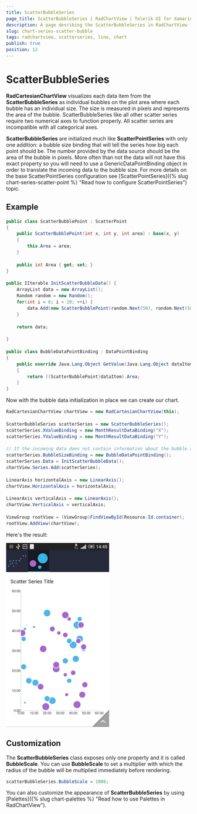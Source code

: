 ```yaml
---
title: ScatterBubbleSeries
page_title: ScatterBubbleSeries | RadChartView | Telerik UI for Xamarin.Android Documentation
description: A page desribing the ScatterBubbleSeries in RadChartView for Android. This article explains the most important things you need to know before using ScatterBubbleSeries.
slug: chart-series-scatter-bubble
tags: radchartview, scatterseries, line, chart
publish: true
position: 12
---
```


# ScatterBubbleSeries

**RadCartesianChartView** visualizes each data item from the **ScatterBubbleSeries** as individual bubbles on the plot area where each bubble has an individual size. The size is measured in pixels and represents the area of the bubble. ScatterBubbleSeries like all other scatter series require two numerical axes to function properly. All scatter series are incompatible with all categorical axes.

**ScatterBubbleSeries** are initialized much like **ScatterPointSeries** with only one addition: a bubble size binding that will tell the series how big each point should be. The number provided by the data source should be the area of the bubble in pixels. More often than not the data will not have this exact property so you will need to use a GenericDataPointBinding object in order to translate the incoming data to the bubble size.
For more details on the base ScatterPointSeries configuration see [ScatterPointSeries]({% slug chart-series-scatter-point %} "Read how to configure ScatterPointSeries") topic.

## Example

```C#
public class ScatterBubblePoint : ScatterPoint
{
	public ScatterBubblePoint(int x, int y, int area) : base(x, y)
	{	
		this.Area = area;
	}
	
	public int Area { get; set; }
}

public IIterable InitScatterBubbleData() {
	ArrayList data = new ArrayList();
	Random random = new Random();
	for(int i = 0; i < 20; ++i) {
		data.Add(new ScatterBubblePoint(random.Next(50), random.Next(50), random.Next(5000)));
	}
	
	return data;
	
}

public class BubbleDataPointBinding : DataPointBinding
{
	public override Java.Lang.Object GetValue(Java.Lang.Object dataItem)
	{
		return ((ScatterBubblePoint)dataItem).Area;
	}
}
```

Now with the bubble data initialization in place we can create our chart.

```C#
RadCartesianChartView chartView = new RadCartesianChartView(this);

ScatterBubbleSeries scatterSeries = new ScatterBubbleSeries();
scatterSeries.XValueBinding = new MonthResultDataBinding("X");
scatterSeries.YValueBinding = new MonthResultDataBinding("Y");

// If the incoming data does not contain information about the bubble area, the lambda expression is a good place to calculate it.
scatterSeries.BubbleSizeBinding = new BubbleDataPointBinding();
scatterSeries.Data = InitScatterBubbleData();
chartView.Series.Add(scatterSeries);

LinearAxis horizontalAxis = new LinearAxis();
chartView.HorizontalAxis = horizontalAxis;

LinearAxis verticalAxis = new LinearAxis();
chartView.VerticalAxis = verticalAxis;

ViewGroup rootView = (ViewGroup)FindViewById(Resource.Id.container);
rootView.AddView(chartView);
```

Here's the result:

![TelerikUI-Chart-Series-Scatter-Bubble](images/chart-series-scatter-bubble.png "Demo of Cartesian chart with ScatterBubbleSeries.")

## Customization

The **ScatterBubbleSeries** class exposes only one property and it is called **BubbleScale**. You can use **BubbleScale** to set a multiplier with which the radius of the bubble will be multiplied immediately before rendering.

```C#
scatterBubbleSeries.BubbleScale = 1000;
```

You can also customize the appearance of **ScatterBubbleSeries** by using [Palettes]({% slug chart-palettes %} "Read how to use Palettes in RadChartView").